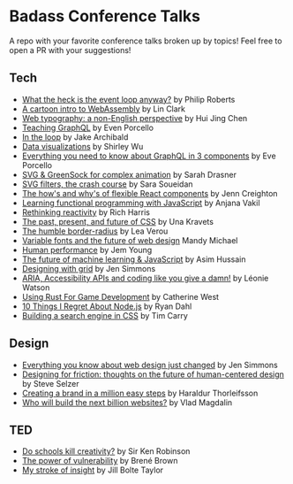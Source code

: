 # Badass Conference Talks
A repo with your favorite conference talks broken up by topics! Feel free to open a PR with your suggestions!

## Tech
- [What the heck is the event loop anyway?](https://www.youtube.com/watch?v=8aGhZQkoFbQ&list=PL53pZ-rLrpJcvXrYWhIG9fu1wbp8KGXlO&index=2&t=0s) by Philip Roberts
- [A cartoon intro to WebAssembly](https://www.youtube.com/watch?v=HktWin_LPf4&list=PL53pZ-rLrpJcvXrYWhIG9fu1wbp8KGXlO&index=3&t=0s) by Lin Clark
- [Web typography: a non-English perspective](https://www.youtube.com/watch?v=yLQHDGRLOwQ&list=PL53pZ-rLrpJcvXrYWhIG9fu1wbp8KGXlO&index=4&t=0s) by Hui Jing Chen
- [Teaching GraphQL](https://www.youtube.com/watch?v=jBmkNF1-KuY&list=PL53pZ-rLrpJcvXrYWhIG9fu1wbp8KGXlO&index=5&t=0s) by Even Porcello
- [In the loop](https://www.youtube.com/watch?v=cCOL7MC4Pl0&list=PL53pZ-rLrpJcvXrYWhIG9fu1wbp8KGXlO&index=6&t=0s) by Jake Archibald
- [Data visualizations](https://www.youtube.com/watch?v=S1PDU2Ckt5w&list=PL53pZ-rLrpJcvXrYWhIG9fu1wbp8KGXlO&index=7&t=0s) by Shirley Wu
- [Everything  you need to know about GraphQL in 3 components](https://www.youtube.com/watch?v=F_M8v6MK0Sc&list=PL53pZ-rLrpJcvXrYWhIG9fu1wbp8KGXlO&index=8&t=0s) by Eve Porcello
- [SVG & GreenSock for complex animation](https://www.youtube.com/watch?v=ZNukcHhpSXg&list=PL53pZ-rLrpJcvXrYWhIG9fu1wbp8KGXlO&index=8) by Sarah Drasner
- [SVG filters, the crash course](https://www.youtube.com/watch?v=XtwGwOemE6w&list=PL53pZ-rLrpJcvXrYWhIG9fu1wbp8KGXlO&index=9) by Sara Soueidan
- [The how's and why's of flexible React components](https://www.youtube.com/watch?v=L38FYURPHDo&list=PL53pZ-rLrpJcvXrYWhIG9fu1wbp8KGXlO&index=10) by Jenn  Creighton
- [Learning functional programming with JavaScript](https://www.youtube.com/watch?v=e-5obm1G_FY&list=PL53pZ-rLrpJcvXrYWhIG9fu1wbp8KGXlO&index=11) by Anjana Vakil
- [Rethinking reactivity](https://www.youtube.com/watch?v=AdNJ3fydeao&list=PL53pZ-rLrpJcvXrYWhIG9fu1wbp8KGXlO&index=12) by Rich Harris
- [The past, present, and future of CSS](https://www.youtube.com/watch?v=xlCYisIGnPE&list=PL53pZ-rLrpJcvXrYWhIG9fu1wbp8KGXlO&index=13) by Una Kravets
- [The humble border-radius](https://www.youtube.com/watch?v=JSaMl2OKjfQ&list=PL53pZ-rLrpJcvXrYWhIG9fu1wbp8KGXlO&index=14) by Lea Verou
- [Variable fonts and the future of web design](https://www.youtube.com/watch?v=luAqYCd_TC8&list=PL53pZ-rLrpJcvXrYWhIG9fu1wbp8KGXlO&index=15) Mandy Michael
- [Human performance](https://www.youtube.com/watch?v=qouPzSryggk&list=PL53pZ-rLrpJcvXrYWhIG9fu1wbp8KGXlO&index=16) by Jem Young
- [The future of machine learning & JavaScript](https://www.youtube.com/watch?v=hfSjaChrGpI&list=PL53pZ-rLrpJcvXrYWhIG9fu1wbp8KGXlO&index=17) by Asim Hussain
- [Designing with grid](https://www.youtube.com/watch?v=t0b3uBoDkBs&list=PL53pZ-rLrpJcvXrYWhIG9fu1wbp8KGXlO&index=18) by Jen Simmons
- [ARIA, Accessibility APIs and coding like you give a damn!](https://www.youtube.com/watch?v=qdB8SRhqvFc) by Léonie Watson
- [Using Rust For Game Development](https://www.youtube.com/watch?v=aKLntZcp27M) by Catherine West
- [10 Things I Regret About Node.js](https://www.youtube.com/watch?v=M3BM9TB-8yA) by Ryan Dahl
- [Building a search engine in CSS](https://www.youtube.com/watch?v=NFeRlR9dOwY) by Tim Carry

## Design
- [Everything you know about web design just changed](https://www.youtube.com/watch?v=jBwBACbRuGY&list=PL53pZ-rLrpJcvXrYWhIG9fu1wbp8KGXlO&index=19) by Jen Simmons
- [Designing for friction: thoughts on the future of human-centered design](https://vimeo.com/351622375) by Steve Selzer
- [Creating a brand in a million easy steps](https://www.youtube.com/watch?v=dHu7ev4x8Lg) by Haraldur Thorleifsson
- [Who will build the next billion websites?](https://www.youtube.com/watch?v=_5OFgYBTuc0) by Vlad Magdalin

## TED
- [Do schools kill creativity?](https://www.ted.com/talks/ken_robinson_says_schools_kill_creativity?referrer=playlist-the_most_popular_talks_of_all#t-67732) by Sir Ken Robinson
- [The power of vulnerability](https://www.ted.com/talks/brene_brown_on_vulnerability/up-next?referrer=playlist-the_most_popular_talks_of_all) by Brené Brown
- [My stroke of insight](https://www.ted.com/talks/jill_bolte_taylor_s_powerful_stroke_of_insight/up-next) by Jill Bolte Taylor
